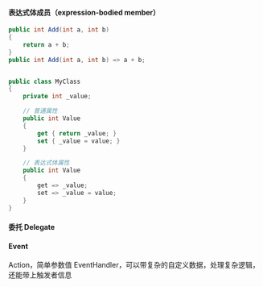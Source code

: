 #### 表达式体成员（expression-bodied member）

```c#
public int Add(int a, int b)
{
    return a + b;
}
public int Add(int a, int b) => a + b;


public class MyClass
{
    private int _value;

    // 普通属性
    public int Value
    {
        get { return _value; }
        set { _value = value; }
    }

    // 表达式体属性
    public int Value
    {
        get => _value;
        set => _value = value;
    }
}

```

#### 委托 Delegate

#### Event

Action，简单参数值
EventHandler，可以带复杂的自定义数据，处理复杂逻辑，还能带上触发者信息


